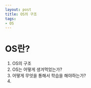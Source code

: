 ```yaml
---
layout: post
title: OS의 구조
tags:
- OS
---
```

# OS란?
1. OS의 구조
2. OS는 어떻게 생겨먹었는가? 
3. 어떻게 무엇을 통해서 학습을 해야하는가? 
4. 